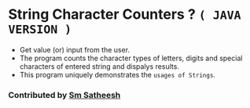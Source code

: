 # String Character Counters ? `( JAVA VERSION )`

* Get value (or) input from the user.
* The program counts the character types of letters, digits and special characters of entered string and dispalys results.
* This program uniquely demonstrates the `usages of Strings`.

### Contributed by [Sm Satheesh](https://github.com/smsatheesh)
